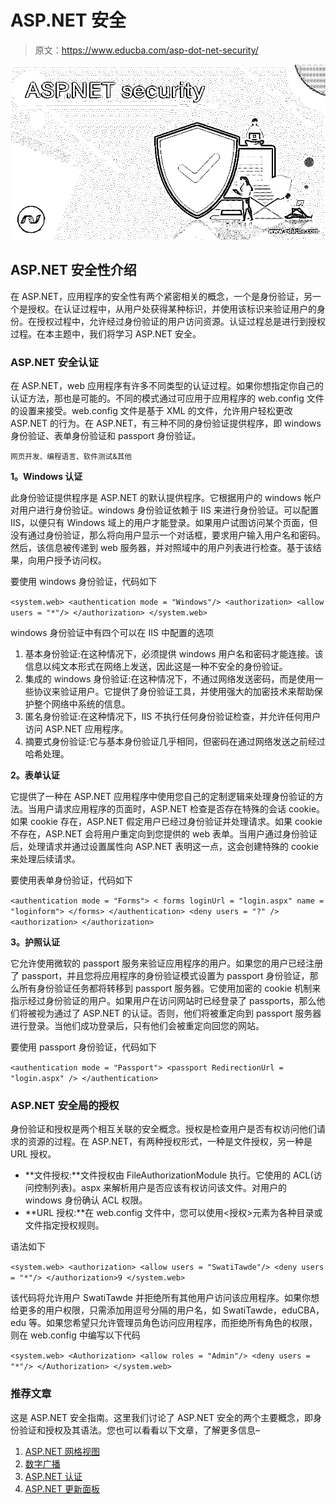 # ASP.NET 安全

> 原文：<https://www.educba.com/asp-dot-net-security/>

![ASP.NET security](img/6e2aae3d7447204099723cae9ad7b843.png)



## ASP.NET 安全性介绍

在 ASP.NET，应用程序的安全性有两个紧密相关的概念，一个是身份验证，另一个是授权。在认证过程中，从用户处获得某种标识，并使用该标识来验证用户的身份。在授权过程中，允许经过身份验证的用户访问资源。认证过程总是进行到授权过程。在本主题中，我们将学习 ASP.NET 安全。

### ASP.NET 安全认证

在 ASP.NET，web 应用程序有许多不同类型的认证过程。如果你想指定你自己的认证方法，那也是可能的。不同的模式通过可应用于应用程序的 web.config 文件的设置来接受。web.config 文件是基于 XML 的文件，允许用户轻松更改 ASP.NET 的行为。在 ASP.NET，有三种不同的身份验证提供程序，即 windows 身份验证、表单身份验证和 passport 身份验证。

<small>网页开发、编程语言、软件测试&其他</small>

**1。Windows 认证**

此身份验证提供程序是 ASP.NET 的默认提供程序。它根据用户的 windows 帐户对用户进行身份验证。windows 身份验证依赖于 IIS 来进行身份验证。可以配置 IIS，以便只有 Windows 域上的用户才能登录。如果用户试图访问某个页面，但没有通过身份验证，那么将向用户显示一个对话框，要求用户输入用户名和密码。然后，该信息被传递到 web 服务器，并对照域中的用户列表进行检查。基于该结果，向用户授予访问权。

要使用 windows 身份验证，代码如下

`<system.web>
<authentication mode = "Windows"/>
<authorization>
<allow users = "*"/>
</authorization>
</system.web>`

windows 身份验证中有四个可以在 IIS 中配置的选项

1.  基本身份验证:在这种情况下，必须提供 windows 用户名和密码才能连接。该信息以纯文本形式在网络上发送，因此这是一种不安全的身份验证。
2.  集成的 windows 身份验证:在这种情况下，不通过网络发送密码，而是使用一些协议来验证用户。它提供了身份验证工具，并使用强大的加密技术来帮助保护整个网络中系统的信息。
3.  匿名身份验证:在这种情况下，IIS 不执行任何身份验证检查，并允许任何用户访问 ASP.NET 应用程序。
4.  摘要式身份验证:它与基本身份验证几乎相同，但密码在通过网络发送之前经过哈希处理。

**2。表单认证**

它提供了一种在 ASP.NET 应用程序中使用您自己的定制逻辑来处理身份验证的方法。当用户请求应用程序的页面时，ASP.NET 检查是否存在特殊的会话 cookie。如果 cookie 存在，ASP.NET 假定用户已经过身份验证并处理请求。如果 cookie 不存在，ASP.NET 会将用户重定向到您提供的 web 表单。当用户通过身份验证后，处理请求并通过设置属性向 ASP.NET 表明这一点，这会创建特殊的 cookie 来处理后续请求。

要使用表单身份验证，代码如下

`<authentication mode = "Forms">
< forms loginUrl = "login.aspx" name = "loginform">
</forms>
</authentication>
<deny users = "?" />
<authorization>
</authorization>`

**3。护照认证**

它允许使用微软的 passport 服务来验证应用程序的用户。如果您的用户已经注册了 passport，并且您将应用程序的身份验证模式设置为 passport 身份验证，那么所有身份验证任务都将转移到 passport 服务器。它使用加密的 cookie 机制来指示经过身份验证的用户。如果用户在访问网站时已经登录了 passports，那么他们将被视为通过了 ASP.NET 的认证。否则，他们将被重定向到 passport 服务器进行登录。当他们成功登录后，只有他们会被重定向回您的网站。

要使用 passport 身份验证，代码如下

`<authentication mode = "Passport">
<passport RedirectionUrl = "login.aspx" />
</authentication>`

### ASP.NET 安全局的授权

身份验证和授权是两个相互关联的安全概念。授权是检查用户是否有权访问他们请求的资源的过程。在 ASP.NET，有两种授权形式，一种是文件授权，另一种是 URL 授权。

*   **文件授权:**文件授权由 FileAuthorizationModule 执行。它使用的 ACL(访问控制列表)。aspx 来解析用户是否应该有权访问该文件。对用户的 windows 身份确认 ACL 权限。
*   **URL 授权:**在 web.config 文件中，您可以使用<授权>元素为各种目录或文件指定授权规则。

语法如下

`<system.web>
<authorization>
<allow users = "SwatiTawde"/>
<deny users = "*"/>
</authorization>9
</system.web>`

该代码将允许用户 SwatiTawde 并拒绝所有其他用户访问该应用程序。如果你想给更多的用户权限，只需添加用逗号分隔的用户名，如 SwatiTawde，eduCBA，edu 等。如果您希望只允许管理员角色访问应用程序，而拒绝所有角色的权限，则在 web.config 中编写以下代码

`<system.web>
<Authorization>
<allow roles = "Admin"/>
<deny users = "*"/>
</Authorization>
</system.web>`

### 推荐文章

这是 ASP.NET 安全指南。这里我们讨论了 ASP.NET 安全的两个主要概念，即身份验证和授权及其语法。您也可以看看以下文章，了解更多信息–

1.  [ASP.NET 网格视图](https://www.educba.com/asp-dot-net-gridview/)
2.  [数字广播](https://www.educba.com/numpy-broadcasting/)
3.  [ASP.NET 认证](https://www.educba.com/authentication-in-asp-dot-net/)
4.  [ASP.NET 更新面板](https://www.educba.com/asp-dot-net-updatepanel/)